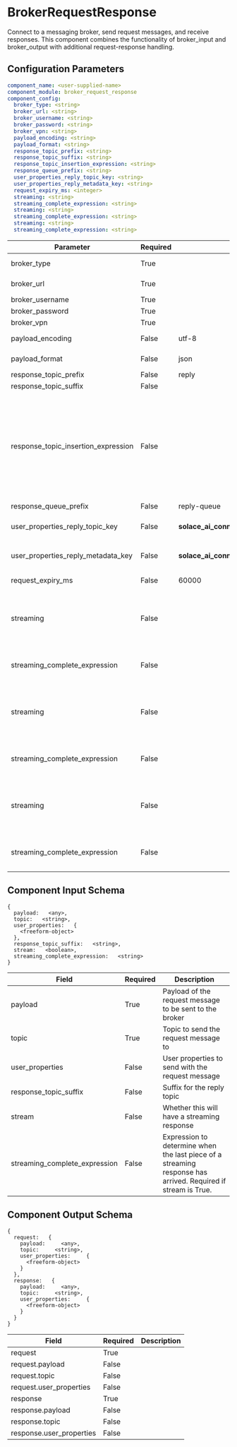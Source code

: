 # BrokerRequestResponse

Connect to a messaging broker, send request messages, and receive responses. This component combines the functionality of broker_input and broker_output with additional request-response handling.

## Configuration Parameters

```yaml
component_name: <user-supplied-name>
component_module: broker_request_response
component_config:
  broker_type: <string>
  broker_url: <string>
  broker_username: <string>
  broker_password: <string>
  broker_vpn: <string>
  payload_encoding: <string>
  payload_format: <string>
  response_topic_prefix: <string>
  response_topic_suffix: <string>
  response_topic_insertion_expression: <string>
  response_queue_prefix: <string>
  user_properties_reply_topic_key: <string>
  user_properties_reply_metadata_key: <string>
  request_expiry_ms: <integer>
  streaming: <string>
  streaming_complete_expression: <string>
  streaming: <string>
  streaming_complete_expression: <string>
  streaming: <string>
  streaming_complete_expression: <string>
```

| Parameter | Required | Default | Description |
| --- | --- | --- | --- |
| broker_type | True |  | Type of broker (Solace, MQTT, etc.) |
| broker_url | True |  | Broker URL (e.g. tcp://localhost:55555) |
| broker_username | True |  | Client username for broker |
| broker_password | True |  | Client password for broker |
| broker_vpn | True |  | Client VPN for broker |
| payload_encoding | False | utf-8 | Encoding for the payload (utf-8, base64, gzip, none) |
| payload_format | False | json | Format for the payload (json, yaml, text) |
| response_topic_prefix | False | reply | Prefix for reply topics |
| response_topic_suffix | False |  | Suffix for reply topics |
| response_topic_insertion_expression | False |  | Expression to insert the reply topic into the request message. If not set, the reply topic will only be added to the request_response_metadata. The expression uses the same format as other data expressions: (e.g input.payload:myObj.replyTopic). If there is no object type in the expression, it will default to 'input.payload'. |
| response_queue_prefix | False | reply-queue | Prefix for reply queues |
| user_properties_reply_topic_key | False | __solace_ai_connector_broker_request_response_topic__ | Key to store the reply topic in the user properties. Start with : for nested object |
| user_properties_reply_metadata_key | False | __solace_ai_connector_broker_request_reply_metadata__ | Key to store the reply metadata in the user properties. Start with : for nested object |
| request_expiry_ms | False | 60000 | Expiry time for cached requests in milliseconds |
| streaming | False |  | The response will arrive in multiple pieces. If True, the streaming_complete_expression must be set and will be used to determine when the last piece has arrived. |
| streaming_complete_expression | False |  | The source expression to determine when the last piece of a streaming response has arrived. |
| streaming | False |  | The response will arrive in multiple pieces. If True, the streaming_complete_expression must be set and will be used to determine when the last piece has arrived. |
| streaming_complete_expression | False |  | The source expression to determine when the last piece of a streaming response has arrived. |
| streaming | False |  | The response will arrive in multiple pieces. If True, the streaming_complete_expression must be set and will be used to determine when the last piece has arrived. |
| streaming_complete_expression | False |  | The source expression to determine when the last piece of a streaming response has arrived. |


## Component Input Schema

```
{
  payload:   <any>,
  topic:   <string>,
  user_properties:   {
    <freeform-object>
  },
  response_topic_suffix:   <string>,
  stream:   <boolean>,
  streaming_complete_expression:   <string>
}
```
| Field | Required | Description |
| --- | --- | --- |
| payload | True | Payload of the request message to be sent to the broker |
| topic | True | Topic to send the request message to |
| user_properties | False | User properties to send with the request message |
| response_topic_suffix | False | Suffix for the reply topic |
| stream | False | Whether this will have a streaming response |
| streaming_complete_expression | False | Expression to determine when the last piece of a streaming response has arrived. Required if stream is True. |


## Component Output Schema

```
{
  request:   {
    payload:     <any>,
    topic:     <string>,
    user_properties:     {
      <freeform-object>
    }
  },
  response:   {
    payload:     <any>,
    topic:     <string>,
    user_properties:     {
      <freeform-object>
    }
  }
}
```
| Field | Required | Description |
| --- | --- | --- |
| request | True |  |
| request.payload | False |  |
| request.topic | False |  |
| request.user_properties | False |  |
| response | True |  |
| response.payload | False |  |
| response.topic | False |  |
| response.user_properties | False |  |
